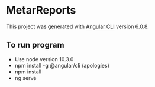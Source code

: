 # MetarReports

This project was generated with [Angular CLI](https://github.com/angular/angular-cli) version 6.0.8.

## To run program

- Use node version 10.3.0
- npm install -g @angular/cli (apologies)
- npm install
- ng serve
